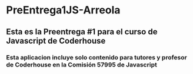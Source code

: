 # PreEntrega1JS-Arreola
## Esta es la Preentrega #1 para el curso de Javascript de Coderhouse

### Esta aplicacion incluye solo contenido para tutores y profesor de Coderhouse en la Comisión 57995 de Javascript